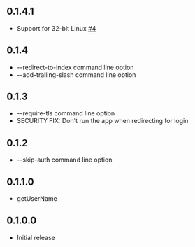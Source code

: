## 0.1.4.1

* Support for 32-bit Linux [#4](https://github.com/fpco/wai-middleware-crowd/issues/4)

## 0.1.4

* --redirect-to-index command line option
* --add-trailing-slash command line option

## 0.1.3

* --require-tls command line option
* SECURITY FIX: Don't run the app when redirecting for login

## 0.1.2

* --skip-auth command line option

## 0.1.1.0

* getUserName

## 0.1.0.0

* Initial release
